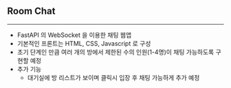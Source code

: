 ## Room Chat
***
* FastAPI 의 WebSocket 을 이용한 채팅 웹앱
* 기본적인 프론트는 HTML, CSS, Javascript 로 구성
* 초기 단계인 만큼 여러 개의 방에서 제한된 수의 인원(1-4명)이 채팅 가능하도록 구현할 예정
* 추가 기능
  - 대기실에 방 리스트가 보이며 클릭시 입장 후 채팅 가능하게 추가 예정
